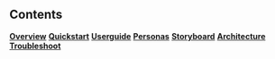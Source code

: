 ﻿## Contents
**<a href="./overview.html" target="content">Overview</a>**
**<a href="./quickstart.html" target="content">Quickstart</a>**
**<a href="./userguide.html" target="content">Userguide</a>**
**<a href="./personas.html" target="content">Personas</a>**
**<a href="./storyboard.html" target="content">Storyboard</a>**
**<a href="./architecture.html" target="content">Architecture</a>**
**<a href="./troubleshoot.html" target="content">Troubleshoot</a>**
